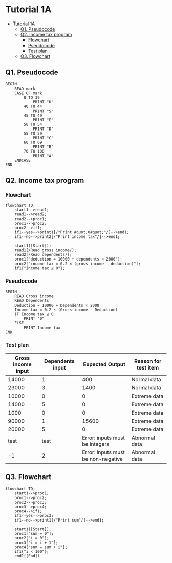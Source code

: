 # Tutorial 1A

- [Tutorial 1A](#tutorial-1a)
  - [Q1. Pseudocode](#q1-pseudocode)
  - [Q2. Income tax program](#q2-income-tax-program)
    - [Flowchart](#flowchart)
    - [Pseudocode](#pseudocode)
    - [Test plan](#test-plan)
  - [Q3. Flowchart](#q3-flowchart)

## Q1. Pseudocode

```
BEGIN
    READ mark
    CASE OF mark
        0 TO 39
            PRINT "U"
        40 TO 44
            PRINT "S"
        45 TO 49
            PRINT "E"
        50 TO 54 
            PRINT "D"
        55 TO 59
            PRINT "C"
        60 TO 69
            PRINT "B"
        70 TO 100
            PRINT "A"
    ENDCASE
END
```

## Q2. Income tax program

### Flowchart

```mermaid
flowchart TD;
    start1-->read1;
    read1-->read2;
    read2-->proc1;
    proc1-->proc2;
    proc2-->if1;
    if1--yes-->print1[/"Print #quot;0#quot;"/]-->end1;
    if1--no-->print2[/"Print income tax"/]-->end1;

    start1([Start]);
    read1[/Read gross income/];
    read2[/Read dependents/];
    proc1["deduction = 10000 + dependents × 2000"];
    proc2["income tax = 0.2 × (gross income - deduction)"];
    if1{"income tax ≤ 0"};

```

### Pseudocode

```
BEGIN
    READ Gross income
    READ Dependents
    Deduction = 10000 + Dependents × 2000
    Income tax = 0.2 × (Gross income - Deduction)
    IF Income tax ≤ 0
        PRINT "0"
    ELSE 
        PRINT Income tax
END
```

### Test plan

| Gross income input | Dependents input | Expected Output                    | Reason for test item |
| ------------------ | ---------------- | ---------------------------------- | -------------------- |
| 14000              | 1                | 400                                | Normal data          |
| 23000              | 3                | 1400                               | Normal data          |
| 10000              | 0                | 0                                  | Extreme data         |
| 14000              | 5                | 0                                  | Extreme data         |
| 1000               | 0                | 0                                  | Extreme data         |
| 90000              | 1                | 15600                              | Extreme data         |
| 20000              | 5                | 0                                  | Extreme data         |
| test               | test             | Error: inputs must be integers     | Abnormal data        |
| -1                 | 2                | Error: inputs must be non-negative | Abnormal data        |

## Q3. Flowchart

```mermaid
flowchart TD;
    start1-->proc1;
    proc1-->proc2;
    proc2-->proc3;
    proc3-->proc4;
    proc4-->if1;
    if1--yes-->proc3;
    if1--no-->print1[/"Print sum"/]-->end1;

    start1([Start]);
    proc1["sum = 0"];
    proc2["i = 0"];
    proc3["i = i + 1"];
    proc4["sum = sum + i"];
    if1{"i < 100"};
    end1([End])

```